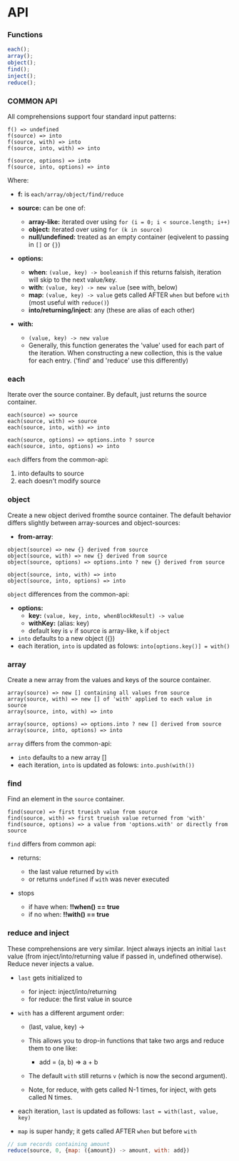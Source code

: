 # API

### Functions

```javascript
each();
array();
object();
find();
inject();
reduce();
```

### COMMON API

All comprehensions support four standard input patterns:

```
f() => undefined
f(source) => into
f(source, with) => into
f(source, into, with) => into

f(source, options) => into
f(source, into, options) => into
```

Where:

- **f:** is `each/array/object/find/reduce`
- **source:** can be one of:

  - **array-like:** iterated over using `for (i = 0; i < source.length; i++)`
  - **object:** iterated over using `for (k in source)`
  - **null/undefined:** treated as an empty container (eqivelent to passing in `[]` or `{}`)

- **options:**

  - **when**: `(value, key) -> booleanish` if this returns falsish, iteration will skip to the next value/key.
  - **with**: `(value, key) -> new value` (see with, below)
  - **map**: `(value, key) -> value` gets called AFTER `when` but before `with` (most useful with `reduce()`)
  - **into/returning/inject**: any (these are alias of each other)

- **with:**
  - `(value, key) -> new value`
  - Generally, this function generates the 'value' used for each part of the
    iteration. When constructing a new collection, this is the value for each
    entry. ('find' and 'reduce' use this differently)

### each

Iterate over the source container. By default, just returns the source container.

```
each(source) => source
each(source, with) => source
each(source, into, with) => into

each(source, options) => options.into ? source
each(source, into, options) => into
```

`each` differs from the common-api:

1. into defaults to source
2. each doesn't modify source

### object

Create a new object derived fromthe source container. The default behavior differs slightly between array-sources and object-sources:

- **from-array**:

```
object(source) => new {} derived from source
object(source, with) => new {} derived from source
object(source, options) => options.into ? new {} derived from source

object(source, into, with) => into
object(source, into, options) => into
```

`object` differences from the common-api:

- **options:**
  - **key:** `(value, key, into, whenBlockResult) -> value`
  - **withKey:** (alias: key)
  - default key is `v` if source is array-like, `k` if `object`
- `into` defaults to a new object ({})
- each iteration, `into` is updated as folows: `into[options.key()] = with()`

### array

Create a new array from the values and keys of the source container.

```
array(source) => new [] containing all values from source
array(source, with) => new [] of 'with' applied to each value in source
array(source, into, with) => into

array(source, options) => options.into ? new [] derived from source
array(source, into, options) => into
```

`array` differs from the common-api:

- `into` defaults to a new array []
- each iteration, `into` is updated as folows: `into.push(with())`

### find

Find an element in the `source` container.

```
find(source) => first trueish value from source
find(source, with) => first trueish value returned from 'with'
find(source, options) => a value from 'options.with' or directly from source
```

`find` differs from common api:

- returns:

  - the last value returned by `with`
  - or returns `undefined` if `with` was never executed

- stops
  - if have when: **!!when() == true**
  - if no when: **!!with() == true**

### reduce and inject

These comprehensions are very similar. Inject always injects an initial `last` value (from inject/into/returning value if passed in, undefined otherwise). Reduce never injects a value.

- `last` gets initialized to
  - for inject: inject/into/returning
  - for reduce: the first value in source
- `with` has a different argument order:

  - (last, value, key) ->
  - This allows you to drop-in functions that take two args and reduce them to one like:

    - add = (a, b) => a + b

  - The default `with` still returns `v` (which is now the second argument).
  - Note, for reduce, with gets called N-1 times, for inject, with gets called N times.

- each iteration, `last` is updated as follows: `last = with(last, value, key)`
- `map` is super handy; it gets called AFTER `when` but before `with`

```javascript
// sum records containing amount
reduce(source, 0, {map: ({amount}) -> amount, with: add})
```
